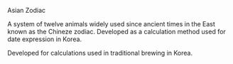 Asian Zodiac

A system of twelve animals widely used since ancient times in the East known as the Chineze zodiac. Developed as a calculation method used for date expression in Korea.

Developed for calculations used in traditional brewing in Korea.